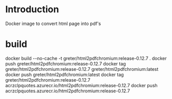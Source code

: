 # Introduction 
Docker image to convert html page into pdf's

# build
docker build --no-cache -t greter/html2pdfchromium:release-0.12.7 .
docker push greter/html2pdfchromium:release-0.12.7
docker tag greter/html2pdfchromium:release-0.12.7 greter/html2pdfchromium:latest
docker push greter/html2pdfchromium:latest
docker tag greter/html2pdfchromium:release-0.12.7 acrzclpquotes.azurecr.io/html2pdfchromium:release-0.12.7
docker push acrzclpquotes.azurecr.io/html2pdfchromium:release-0.12.7
